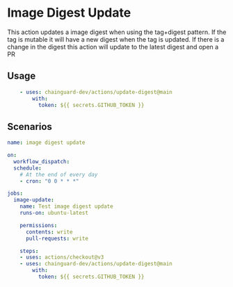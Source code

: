 # Image Digest Update

This action updates a image digest when using the tag+digest pattern.
If the tag is mutable it will have a new digest when the tag is updated.
If there is a change in the digest this action will update to the latest digest
and open a PR

## Usage

```yaml
    - uses: chainguard-dev/actions/update-digest@main
        with:
          token: ${{ secrets.GITHUB_TOKEN }}
```

## Scenarios

```yaml
name: image digest update

on:
  workflow_dispatch:
  schedule:
    # At the end of every day
    - cron: "0 0 * * *"

jobs:
  image-update:
    name: Test image digest update
    runs-on: ubuntu-latest

    permissions:
      contents: write
      pull-requests: write

    steps:
    - uses: actions/checkout@v3
    - uses: chainguard-dev/actions/update-digest@main
        with:
          token: ${{ secrets.GITHUB_TOKEN }}
```
